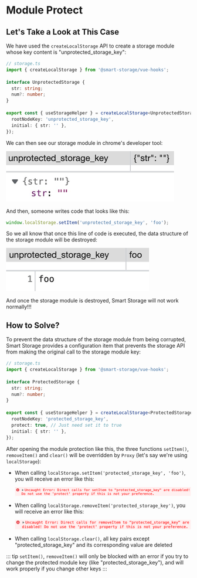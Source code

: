 # Module Protect

## Let's Take a Look at This Case

We have used the `createLocalStorage` API to create a storage module whose key content is "unprotected_storage_key":

```ts
// storage.ts
import { createLocalStorage } from '@smart-storage/vue-hooks';

interface UnprotectedStorage {
  str: string;
  num?: number;
}

export const { useStorageHelper } = createLocalStorage<UnprotectedStorage>({
  rootNodeKey: 'unprotected_storage_key',
  initial: { str: '' },
});
```

We can then see our storage module in chrome's developer tool:

![devtools-storage](./imgs/module-protect/origin-storage.jpg)

And then, someone writes code that looks like this:

```ts
window.localStorage.setItem('unprotected_storage_key', 'foo');
```

So we all know that once this line of code is executed, the data structure of the storage module will be destroyed:

![foo-storage](./imgs/module-protect/foo-storage.jpg)

And once the storage module is destroyed, Smart Storage will not work normally!!!

## How to Solve?

To prevent the data structure of the storage module from being corrupted, Smart Storage provides a configuration item that prevents the storage API from making the original call to the storage module key:

```ts
// storage.ts
import { createLocalStorage } from '@smart-storage/vue-hooks';

interface ProtectedStorage {
  str: string;
  num?: number;
}

export const { useStorageHelper } = createLocalStorage<ProtectedStorage>({
  rootNodeKey: 'protected_storage_key',
  protect: true, // Just need set it to true
  initial: { str: '' },
});
```

After opening the module protection like this, the three functions `setItem()`, `removeItem()` and `clear()` will be overridden by `Proxy` (let's say we're using `localStorage`):

- When calling `localStorage.setItem('protected_storage_key', 'foo')`, you will receive an error like this:

  ![set-item-error](./imgs/module-protect/set-item-error.png)

- When calling `localStorage.removeItem('protected_storage_key')`, you will receive an error like this:

  ![remove-item-error](./imgs/module-protect/remove-item-error.png)

- When calling `localStorage.clear()`, all key pairs except "protected_storage_key" and its corresponding value are deleted

::: tip
`setItem()`, `removeItem()` will only be blocked with an error if you try to change the protected module key (like "protected_storage_key"), and will work properly if you change other keys
:::
